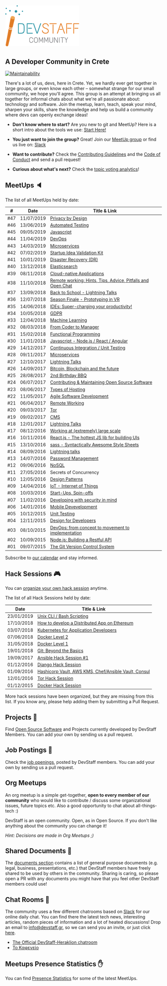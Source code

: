 # [![DevStaff home](images/logo_community.png)](http://www.devstaff.gr)

## A Developer Community in Crete

[![Maintainability](https://api.codeclimate.com/v1/badges/a583b7764bab09a8ffc0/maintainability)](https://codeclimate.com/github/devstaff-crete/DevStaff-Heraklion/maintainability)

There's a lot of us, devs, here in Crete. Yet, we hardly ever get together in large groups, or even know each other – somewhat strange for our small community, we hope you'll agree. This group is an attempt at bringing us all together for informal chats about what we're all passionate about: technology and software. Join the meetup, learn, teach, speak your mind, sharpen your skills, share the knowledge and help us build a community where devs can openly exchange ideas!

* **Don't know where to start?** Are you new to git and MeetUp? Here is a short intro about the tools we use: [Start Here!](StartHere.md)

* **You just want to join the group?** Great!
  Join our [MeetUp group](http://www.meetup.com/DevStaff-A-Developer-Community-Gathering-In-Crete/) or find us live on: [Slack](https://join.slack.com/t/devstaff/shared_invite/enQtNDYyNTI0NjUyMjczLTBmM2U4YzMxZDc3MmVkMWVkZTRkMmIwZTA0MzI3NDdjNDdkZTFiMTBjODA5OWZiZjhiMGQ2NWZhMzc2ZWNkYjY)

* **Want to contribute?** Check the [Contributing Guidelines](CONTRIBUTING.md)
  and the [Code of Conduct](CodeOfConduct.md) and send a pull request!
* **Curious about what's next?** Check the [topic voting analytics](http://analytics.devstaff.gr)!

## MeetUps :speaker:

The list of all MeetUps held by date:

| #   | Date       | Title & Link |
|-----|------------|--------------|
| #47 | 11/07/2019 | [Privacy by Design](https://github.com/devstaff-crete/DevStaff-Heraklion/tree/master/meetups/meetup47-PrivacyByDesign) |
| #46 | 13/06/2019 | [Automated Testing](https://github.com/devstaff-crete/DevStaff-Heraklion/tree/master/meetups/meetup46-AutomatedTesting) |
| #45 | 09/05/2019 | [Javascript](https://github.com/devstaff-crete/DevStaff-Heraklion/tree/master/meetups/meetup45-Javascript) |
| #44 | 11/04/2019 | [DevOps](https://github.com/devstaff-crete/DevStaff-Heraklion/tree/master/meetups/meetup44-DevOps) |
| #43 | 14/03/2019 | [Microservices](https://github.com/devstaff-crete/DevStaff-Heraklion/tree/master/meetups/meetup43-Microservices) |
| #42 | 07/02/2019 | [Startup Idea Validation Kit](https://github.com/devstaff-crete/DevStaff-Heraklion/tree/master/meetups/meetup42-StartupIdeaValidationKit) |
| #41 | 10/01/2019 | [Disaster Recovery (DR)](https://github.com/devstaff-crete/DevStaff-Heraklion/tree/master/meetups/meetup41-DisasterRecovery) |
| #40 | 13/12/2018 | [Elasticsearch](https://github.com/devstaff-crete/DevStaff-Heraklion/tree/master/meetups/meetup40-Elasticsearch) |
| #39 | 08/11/2018 | [Cloud-native Applications](https://github.com/devstaff-crete/DevStaff-Heraklion/tree/master/meetups/meetup39-Cloud-nativeApplications) |
| #38 | 11/10/2018 | [Remote working: Hints, Tips, Advice, Pitfalls and Open Chat](https://github.com/devstaff-crete/DevStaff-Heraklion/tree/master/meetups/meetup38-RemoteWorking) |
| #37 | 13/09/2018 | [Back to School - Lightning Talks](https://github.com/devstaff-crete/DevStaff-Heraklion/tree/master/meetups/meetup37-LightningTalks) |
| #36 | 12/07/2018 | [Season Finale - Prototyping in VR](https://github.com/devstaff-crete/DevStaff-Heraklion/tree/master/meetups/meetup36-PrototypingInVR) |
| #35 | 14/06/2018 | [IDEs: Super-charging your productivity!](https://github.com/devstaff-crete/DevStaff-Heraklion/tree/master/meetups/meetup35-IDEs) |
| #34 | 10/05/2018 | [GDPR](https://github.com/devstaff-crete/DevStaff-Heraklion/tree/master/meetups/meetup34-GDPR) |
| #33 | 12/04/2018 | [Machine Learning](https://github.com/devstaff-crete/DevStaff-Heraklion/tree/master/meetups/meetup33-MachineLearning) |
| #32 | 08/03/2018 | [From Coder to Manager](https://github.com/devstaff-crete/DevStaff-Heraklion/tree/master/meetups/meetup32-FromCoderToManager) | 
| #31 | 15/02/2018 | [Functional Programming](https://github.com/devstaff-crete/DevStaff-Heraklion/tree/master/meetups/meetup31-FunctionalProgramming) |
| #30 | 11/01/2018 | [Javascript - Node.js / React / Angular](https://github.com/devstaff-crete/DevStaff-Heraklion/tree/master/meetups/meetup30-Javascript) |
| #29 | 14/12/2017 | [Continuous Integration / Unit Testing](https://github.com/devstaff-crete/DevStaff-Heraklion/tree/master/meetups/meetup29-CI) |
| #28 | 09/11/2017 | [Microservices](https://github.com/devstaff-crete/DevStaff-Heraklion/tree/master/meetups/meetup28-Microservices) |
| #27 | 12/10/2017 | [Lightning Talks](https://github.com/devstaff-crete/DevStaff-Heraklion/tree/master/meetups/meetup27-LightningTalks) |
| #26 | 14/09/2017 | [Bitcoin, Blockchain and the future](https://github.com/devstaff-crete/DevStaff-Heraklion/tree/master/meetups/meetup26-BitcoinBlockchainETC) | 
| #25 | 28/08/2017 | [2nd Birthday BBQ](https://github.com/devstaff-crete/DevStaff-Heraklion/tree/master/meetups/) |
| #24 | 06/07/2017 | [Contributing & Maintaining Open Source Software](https://github.com/devstaff-crete/DevStaff-Heraklion/tree/master/meetups/meetup24-CMOSS) |
| #23 | 08/06/2017 | [Types of Hosting](https://github.com/devstaff-crete/DevStaff-Heraklion/tree/master/meetups/meetup23-TypesOfHosting) |
| #22 | 11/05/2017 | [Agile Software Development](https://github.com/devstaff-crete/DevStaff-Heraklion/tree/master/meetups/meetup22-AgileSoftwareDevelopment) |
| #21 | 06/04/2017 | [Remote Working](https://github.com/devstaff-crete/DevStaff-Heraklion/tree/master/meetups/meetup21-RemoteWorking) |
| #20 | 09/03/2017 | [Tor](https://github.com/devstaff-crete/DevStaff-Heraklion/tree/master/meetups/meetup20-TOR) |
| #19 | 09/02/2017 | [CMS](https://github.com/devstaff-crete/DevStaff-Heraklion/tree/master/meetups/meetup19-CMS) |
| #18 | 12/01/2017 | [Lightning Talks](https://github.com/devstaff-crete/DevStaff-Heraklion/tree/master/meetups/meetup18-lightningTalks) |
| #17 | 08/12/2016 | [Working at (extremely) large scale](https://github.com/devstaff-crete/DevStaff-Heraklion/tree/master/meetups/meetup17-largescale) |
| #16 | 10/11/2016 | [React.js - The hottest JS lib for building UIs](https://github.com/devstaff-crete/DevStaff-Heraklion/tree/master/meetups/meetup16-ReactJs) |
| #15 | 13/10/2016 | [sass - Syntactically Awesome Style Sheets](https://github.com/devstaff-crete/DevStaff-Heraklion/tree/master/meetups/meetup15-Sass) |
| #14 | 08/09/2016 | [Lightning talks](https://github.com/devstaff-crete/DevStaff-Heraklion/tree/master/meetups/meetup14-LightningTalks-SoftwareballGame) |
| #13 | 14/07/2016 | [Password Management](https://github.com/devstaff-crete/DevStaff-Heraklion/tree/master/meetups/meetup13-infosec) |
| #12 | 09/06/2016 | [NoSQL](https://github.com/devstaff-crete/DevStaff-Heraklion/tree/master/meetups/meetup12-NoSQL) |
| #11 | 27/05/2016 | Secrets of Concurrency |
| #10 | 12/05/2016 | [Design Patterns](https://github.com/devstaff-crete/DevStaff-Heraklion/tree/master/meetups/meetup10-DesignPatterns) |
| #09 | 14/04/2016 | [IoT - Internet of Things](https://github.com/devstaff-crete/DevStaff-Heraklion/tree/master/meetups/meetup09-IoT) |
| #08 | 10/03/2016 | [Start-Ups, Spin-offs](https://github.com/devstaff-crete/DevStaff-Heraklion/tree/master/meetups/meetup08-Startups) |
| #07 | 11/02/2016 | [Developing with security in mind](https://github.com/devstaff-crete/DevStaff-Heraklion/tree/master/meetups/meetup07-Security) |
| #06 | 14/01/2016 | [Mobile Devevelopment](https://github.com/devstaff-crete/DevStaff-Heraklion/tree/master/meetups/meetup06-MobileDev) |
| #05 | 10/12/2015 | [Unit Testing](https://github.com/devstaff-crete/DevStaff-Heraklion/tree/master/meetups/meetup05-Testing) |
| #04 | 12/11/2015 | [Design for Developers](https://github.com/devstaff-crete/DevStaff-Heraklion/tree/master/meetups/meetup04-Design) |
| #03 | 08/10/2015 | [DevOps: from concept to movement to implementation](https://github.com/devstaff-crete/DevStaff-Heraklion/tree/master/meetups/meetup03-DevOps) |
| #02 | 10/09/2015 | [Node.js: Building a Restful API](https://github.com/devstaff-crete/DevStaff-Heraklion/tree/master/meetups/meetup02-NodeJS) |
| #01 | 09/07/2015 | [The Git Version Control System](https://github.com/devstaff-crete/DevStaff-Heraklion/tree/master/meetups/meetup01-Git) |

Subscribe to [our calendar](http://www.meetup.com/DevStaff-A-Developer-Community-Gathering-In-Crete/events/) and stay informed.

## Hack Sessions :video_game:

You can [organize your own hack session](HackSessionHowTo.md) anytime.

The list of all Hack Sessions held by date:

| Date | Title & Link |
|------|--------------|
| 23/01/2019 | [Unix CLI / Bash Scripting](https://www.meetup.com/devstaff/events/258289857/) |
| 17/10/2018 | [How to develop a Distributed App on Ethereum](https://www.meetup.com/devstaff/events/255475024/) |
| 03/07/2018 | [Kubernetes for Application Developers](https://www.meetup.com/devstaff/events/252306246/) |
| 07/06/2018 | [Docker Level 2](https://www.meetup.com/devstaff/events/251228890/) |
| 31/05/2018 | [Docker Level 1](https://www.meetup.com/devstaff/events/251190634/) |
| 19/01/2018 | [Git: Beyond the Basics](https://www.meetup.com/devstaff/events/246863163/) |
| 19/09/2017 | [Ansible Hack Session #1](https://www.meetup.com/devstaff/events/243440678/) |
| 01/12/2016 | [Django Hack Session](https://www.meetup.com/devstaff/events/235617760/) |
| 01/09/2016 | [Hashicorp Vault, AWS KMS, Chef/Ansible Vault, Consul](http://www.meetup.com/DevStaff-A-Developer-Community-Gathering-In-Crete/events/233637796/) |
| 12/01/2016 | [Tor Hack Session](https://github.com/DaKnOb/TorConfig) |
| 01/12/2015 | [Docker Hack Session](https://github.com/devstaff-crete/docker-hack-sessions) |

More hack sessions have been organized, but they are missing from this list. If you know any, please help adding them by submitting a Pull Request.

## Projects :construction:

Find [Open Source Software](projects/README.md) and Projects currently developed by DevStaff Members. You can add your own by sending us a pull request.

## Job Postings :postal_horn:

Check the [job openings](jobs/README.md), posted by DevStaff members. You can add your own by
sending us a pull request.

## Org Meetups

An org meetup is a simple get-together, **open to every member of our community** who would like to contribute / discuss some organizational issues, future topics etc. Also a good opportunity to chat about all-things-tech :)

DevStaff is an open community. Open, as in Open Source. If you don't like anything about the community you can change it! 

_Hint: Decisions are made in Org Meetups ;)_

## Shared Documents :book:

The [documents section](https://github.com/devstaff-crete/DevStaff-Heraklion/tree/master/documents) contains a list of general purpose documents (e.g. legal, business, presentations, etc.) that DevStaff members have freely shared to be used by others in the community. Sharing is caring, so please open a PR with any documents you might have that you feel other DevStaff members could use!

## Chat Rooms :speech_balloon:

The community uses a few different chatrooms based on [Slack](https://join.slack.com/t/devstaff/shared_invite/enQtNDYyNTI0NjUyMjczLWUyN2ZkOGJjYWQyMzU2MTE0MjViYTAxYWYxMjVlMzk2ZDk1N2I3ZGI2Y2MxMmMwN2JkNzY5MGUzMGRmN2NlNWM) for our online daily chat. You can find there the latest tech news, interesting articles, random pieces of information and a lot of heated discussions! Drop an email to [info@devstaff.gr](mailto:info@devstaff.gr?subject:Slack%20Invite), so we can send you an invite, or just click [here](https://join.slack.com/t/devstaff/shared_invite/enQtNDYyNTI0NjUyMjczLTBmM2U4YzMxZDc3MmVkMWVkZTRkMmIwZTA0MzI3NDdjNDdkZTFiMTBjODA5OWZiZjhiMGQ2NWZhMzc2ZWNkYjY).

* [The Official DevStaff-Heraklion chatroom](https://devstaff.slack.com/messages/general/)
* [Το Καφενείο](https://devstaff.slack.com/messages/random/)

## Meetups Presence Statistics :hand:

You can find [Presence Statistics](/statistics/README.md) for some of the latest ΜeetUps.
